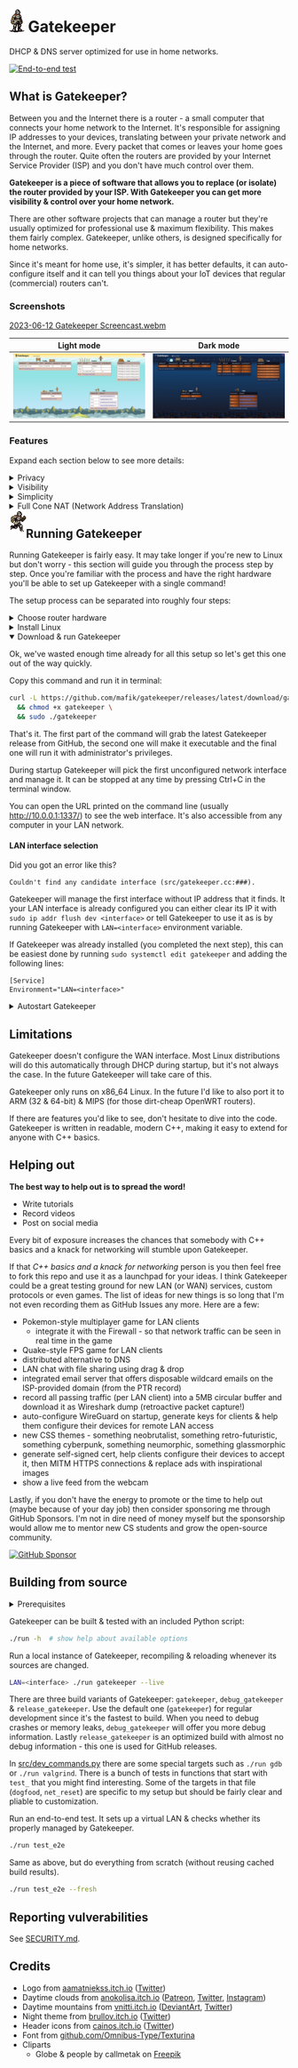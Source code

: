 # [![Gatekeeper](https://github.com/mafik/gatekeeper/blob/main/static/gatekeeper.webp?raw=true)](https://github.com/mafik/gatekeeper) Gatekeeper
DHCP &amp; DNS server optimized for use in home networks.

[![End-to-end test](https://github.com/mafik/gatekeeper/actions/workflows/test.yml/badge.svg)](https://github.com/mafik/gatekeeper/actions/workflows/test.yml)

## What is Gatekeeper?

Between you and the Internet there is a router - a small computer that connects your home network to the Internet. It's responsible for assigning IP addresses to your devices, translating between your private network and the Internet, and more. Every packet that comes or leaves your home goes through the router. Quite often the routers are provided by your Internet Service Provider (ISP) and you don't have much control over them.

**Gatekeeper is a piece of software that allows you to replace (or isolate) the router provided by your ISP. With Gatekeeper you can get more visibility & control over your home network.**

There are other software projects that can manage a router but they're usually optimized for professional use & maximum flexibility. This makes them fairly complex. Gatekeeper, unlike others, is designed specifically for home networks.

Since it's meant for home use, it's simpler, it has better defaults, it can auto-configure itself and it can tell you things about your IoT devices that regular (commercial) routers can't.

### Screenshots

[2023-06-12 Gatekeeper Screencast.webm](https://github.com/mafik/gatekeeper/assets/309914/76b61336-205b-4342-8715-d62d37a582c3)

| Light mode                                                                                                                            | Dark mode                                                                                                                                 |
| ------------------------------------------------------------------------------------------------------------------------------------- | ----------------------------------------------------------------------------------------------------------------------------------------- |
| ![Light mode](https://raw.githubusercontent.com/mafik/gatekeeper/f6204d11fd968177254feaa4e16e45360c07f4b5/screenshots/2023-06-24.png) | ![Dark mode](https://raw.githubusercontent.com/mafik/gatekeeper/f6204d11fd968177254feaa4e16e45360c07f4b5/screenshots/2023-06-24-dark.png) |

### Features

Expand each section below to see more details:

<details><summary>Privacy</summary>

### Privacy

Gatekeeper deliberately exposes the traffic (DNS queries & live traffic stats) that goes through the router to all LAN members. While this may seem creepy, the same data may also be intercepted by:

* Malicious IoT devices, smartphone apps & [PCs](https://cylab.be/blog/73/man-in-the-middle-mitm-with-arpspoof) that are connected to your home network
* [ISPs](https://notes.valdikss.org.ru/jabber.ru-mitm/)
* IXPs (Internet Exchange Points)
* VPNs
* TOR exit nodes

This is a systemic issue and it's severity grows with lack of public awareness. Gatekeeper aims to fix that. It's empowering regular users to do the same thing that is currently done secretly by public institutions & dodgy businesses.

<details>
<summary>Example</summary>

<img title="Alice, Eve & Even before Alice installed Gatekeeper" src=https://github.com/mafik/gatekeeper/assets/309914/49fe04dc-4650-4e35-837c-8462dc87cf79 width=25% align=left>

<img title="Alice, Eve & Even after Alice installed Gatekeeper" src=https://github.com/mafik/gatekeeper/assets/309914/8800314c-aa72-4187-a4be-dd2b67555c53 width=25% align=right>

> **Alice**, a journalist, assumed that her VPN will keep her whistleblowers safe. **Eve**, who runs the VPN company has great fun snooping on what Alice has been up to. **Evan** who works as an analyst in the police cybercrime department, recently got a bonus for tracking down Alice's whistleblowers from the IXP traffic.

> After installing Gatekeeper, Alice learned what information she leaks online. Instead of dodgy VPNs she switched to end-to-end encryption for her online activity. As a result neither Eve nor Evan could snoop on Alice's communication any more.
</details>

<hr>

</details>
<details><summary>Visibility</summary>

### Visibility

The original intent for Gatekeeper was to get a picture of what IoT devices are connected to the network & what they're doing. Gatekeeper gives you an overview of all devices connected to your network & their real-time network activity:

- What devices are even present in the network? (MAC, IP, hostname)
- What are they doing? (DNS queries, traffic summary & live traffic graphs for each domain)

</details>
<details><summary>Simplicity</summary>

### Simplicity

Gatekeeper is a single executable file that configures itself automatically, updates itself every week & automatically restarts itself in case of a hangup or a crash. Once installed it should never require any interaction.

Because Gatekeeper can assume that it's being used as a home gateway it can avoid any sort of manual configuration.

Gatekeeper is also *stateless* - meaning that it doesn't store any data on disk. If anything goes wrong, a simple restart (which is also fully automated) will always fix it.

</details>
<details><summary>Full Cone NAT (Network Address Translation)</summary>

### Full Cone NAT (Network Address Translation)

Gatekeeper provides best-in-class connectivity for LAN clients thanks to its ability to perform Full Cone NAT. It means that your PCs will have an easy time establishing direct connections with other PCs on the Internet. This is extremely useful for peer-to-peer applications such as video calls, file sharing or gaming.

Some may say that it exposes your devices to the Internet but that's actually not true - only the specific ports that your devices use for outgoing connections will be redirected back to them. Listening ports will remain closed.

</details>

<img title="Running Gatekeeper" src="https://github.com/mafik/gatekeeper/blob/main/gatekeeper-running.gif?raw=true" width=30 align=left>

## Running Gatekeeper 

Running Gatekeeper is fairly easy. It may take longer if you're new to Linux but don't worry - this section will guide you through the process step by step. Once you're familiar with the process and have the right hardware you'll be able to set up Gatekeeper with a single command!

The setup process can be separated into roughly four steps:

<details>
<summary>Choose router hardware</summary>

Generally speaking Gatekeeper needs to sit between your LAN network and the internet. It can either completely replace the router provided by ISP, or sit between the ISP router and your LAN network. Although replacing the ISP router allows you to reduce the number of computers and total power usage, it may be more complicated. Some ISPs perform MAC filtering to limit access to their network. Quite often it's possible to bypass it by cloning the MAC address of the ISP router but that would go a little beyond the scope of this guide. Feel free to try this out as an exercise though! Here we'll cover the case where Gatekeeper is used to "isolate" the ISP router from your LAN network.

<img title="Ethernet cable & port" src=https://github.com/mafik/gatekeeper/assets/309914/49542abb-f572-4711-9ac4-036b3af26595 align=right width=15%>

The machine that will run Gatekeeper will need at least two Ethernet ports. One for the Wide Area Network (WAN) side and one for Local Area Network (LAN) side. Probably more - depending on how many LAN clients you'd like to connect directly. If your machine has only one ethernet port you can always just buy an USB ethernet adapter to add the second one. It may be a good idea to also buy an Ethernet Switch (new ones can be bought from Amazon for less than $20) since they're more cost-efficient than a bunch of USB ethernet adapters.

There is also the question of Wireless connectivity. As of now Gatekeeper doesn't configure the Wireless LAN, but if you're more experienced with Linux you may use wpa_supplicant to set up a network. Once the wireless settings are in place, Gatekeeper will gladly manage it. You can also spend some cash on Wireless Access Point (make sure it's a "dumb" access point - not a "router") and turn any regular ethernet port into wireless one.

*Ok, so with all the requirements in place, what are our options for hardware?*

The first and most obvious one is **any spare laptop** (or PC) that you have laying around. With a simple Ethernet USB adapter you can plug it between your ISP router & your LAN network. You can also **look online for used laptops**. Computer hardware drops in value very fast so you may find pretty good deals online. Be careful about power usage though - a cheap PC may actually cost you more in power bills than the hardware itself. Generally speaking laptops are not a problem - they rarely draw more than 20 W - but it's good to do your math and account for power bills when buying new stuff.

The second option is to get a **single board x86 computer**. Single board computers, often called SBCs, are the most compact form of a general purpose computer. They look similar to appliances and don't have as much upgrade potential as regular PCs or laptops but otherwise they're not much different. Being compact and power efficient is good for a machine that will run all the time. The "x86" part indicates the type of computer that Gatekeeper can run on. Some SBCs are marked as "ARM". Gatekeeper is in the process of adding ARM support though - so for the time being better avoid them and find an x86 SBC. To find them you can google "x86 sbc". My personal choice was https://eu.protectli.com/. They're on the expensive side and technically speaking they're not SBCs but they can also handle much more than Gatekeeper. I've been pretty happy with my 4-port VP2420, which I also use to host my website.

Overall if you're a beginner I'd recommend trying out the laptop approach. SBCs doesn't have a screen or a keyboard which makes them a little more troublesome during setup. If anything goes wrong, investigation is much easier when you can just pop open a laptop vs carrying a monitor + laptop to see why SBC can't be reached over the network.

Ok, so with the hardware in place, we can start setting up the OS!
</details>

<details><summary>Install Linux</summary>

Gatekeeper will happily run on any 64-bit Linux. Feel free to skip this section if your machine already has one installed.

There are many flavors of Linux, depending on what you want to use your computer for. Most people go for Ubuntu because of it's polished experience and popularity. For a server machine I'd actually recommend Debian. Under the hood it's very similar to Ubuntu so most of the guides for Ubuntu will work on Debian. Debian is also known for being boring but boring is a good thing when it comes to servers. Security issues are very rare and things generally don't change much between versions.

So without further ado let me redirect you to another guide, which will explain how to install Debian: https://www.debian.org/releases/bookworm/amd64/.

This step may take quite a bit of time if you're new to Linux. Once you know the drill, it's ~5 minutes of manual work and 15 minutes of waiting for the installation to finish.

Once you're done with the installation, we can finish the process by testing & installing Gatekeeper!

</details>

<details open><summary>Download & run Gatekeeper</summary>

Ok, we've wasted enough time already for all this setup so let's get this one out of the way quickly.

Copy this command and run it in terminal:

```bash
curl -L https://github.com/mafik/gatekeeper/releases/latest/download/gatekeeper.x86_64 -o gatekeeper \
  && chmod +x gatekeeper \
  && sudo ./gatekeeper
```

That's it. The first part of the command will grab the latest Gatekeeper release from GitHub, the second one will make it executable and the final one will run it with administrator's privileges.

During startup Gatekeeper will pick the first unconfigured network interface and manage it. It can be stopped at any time by pressing Ctrl+C in the terminal window.

You can open the URL printed on the command line (usually  http://10.0.0.1:1337/) to see the web interface. It's also accessible from any computer in your LAN network.

#### LAN interface selection

Did you got an error like this?

```
Couldn't find any candidate interface (src/gatekeeper.cc:###).
``````

Gatekeeper will manage the first interface without IP address that it finds. It your LAN interface is already configured you can either clear its IP it with `sudo ip addr flush dev <interface>` or tell Gatekeeper to use it as is by running Gatekeeper with `LAN=<interface>` environment variable.

If Gatekeeper was already installed (you completed the next step), this can be easiest done by running `sudo systemctl edit gatekeeper` and adding the following lines:

```
[Service]
Environment="LAN=<interface>"
```
</details>

<details><summary>Autostart Gatekeeper</summary>

To permanently install Gatekeeper, press the `Install` button in the web interface.

To understand what's going under the hood you should be aware of a software called **systemd**. It's a program that manages background tasks on modern Linux machines. During installation Gatekeeper will copy itself to `/opt/gatekeeper/`, and register itself as a systemd service. Thanks to systemd Gatekeeper will not only autostart on every boot, but also restart itself in case of a crash or a hangup.

After installation you may remove the downloaded binary with `rm gatekeeper`. Gatekeeper copied itself over to `/opt/gatekeeper/` so it's no longer needed.

If you've seen a page with an installation log then it means that the process completed successfully. 🎉🎉 Congrats!

#### Uninstallation

To remove Gatekeeper, run `sudo systemctl disable --now gatekeeper` (this stops Gatekeeper and prevents it from starting again on next reboot). Also run `sudo rm -rf /opt/gatekeeper` to remove any installed files.

</details>

## Limitations

Gatekeeper doesn't configure the WAN interface. Most Linux distributions will do this automatically through DHCP during startup, but it's not always the case. In the future Gatekeeper will take care of this.

Gatekeeper only runs on x86_64 Linux. In the future I'd like to also port it to ARM (32 & 64-bit) & MIPS (for those dirt-cheap OpenWRT routers).

If there are features you'd like to see, don't hesitate to dive into the code. Gatekeeper is written in readable, modern C++, making it easy to extend for anyone with C++ basics.

## Helping out

**The best way to help out is to spread the word!**

* Write tutorials
* Record videos
* Post on social media

Every bit of exposure increases the chances that somebody with C++ basics and a knack for networking will stumble upon Gatekeeper.

If that *C++ basics and a knack for networking* person is you then feel free to fork this repo and use it as a launchpad for your ideas. I think Gatekeeper could be a great testing ground for new LAN (or WAN) services, custom protocols or even games. The list of ideas for new things is so long that I'm not even recording them as GitHub Issues any more. Here are a few:

- Pokemon-style multiplayer game for LAN clients
  - integrate it with the Firewall - so that network traffic can be seen in real time in the game
- Quake-style FPS game for LAN clients
- distributed alternative to DNS
- LAN chat with file sharing using drag & drop
- integrated email server that offers disposable wildcard emails on the ISP-provided domain (from the PTR record)
- record all passing traffic (per LAN client) into a 5MB circular buffer and download it as Wireshark dump (retroactive packet capture!)
- auto-configure WireGuard on startup, generate keys for clients & help them configure their devices for remote LAN access
- new CSS themes - something neobrutalist, something retro-futuristic, something cyberpunk, something neumorphic, something glassmorphic
- generate self-signed cert, help clients configure their devices to accept it, then MITM HTTPS connections & replace ads with inspirational images
- show a live feed from the webcam

Lastly, if you don't have the energy to promote or the time to help out (maybe because of your day job) then consider sponsoring me through GitHub Sponsors. I'm not in dire need of money myself but the sponsorship would allow me to mentor new CS students and grow the open-source community.

[![GitHub Sponsor](https://img.shields.io/github/sponsors/mafik?label=Sponsor&logo=GitHub)](https://github.com/sponsors/mafik)

## Building from source

<details><summary>Prerequisites</summary>

Install most recent LLVM & development tools with:

```bash
sudo bash -c "$(wget -O - https://apt.llvm.org/llvm.sh)"
sudo apt install -y valgrind inotify-tools
```
</details>

Gatekeeper can be built & tested with an included Python script:

```bash
./run -h  # show help about available options
```

Run a local instance of Gatekeeper, recompiling & reloading whenever its sources are changed.
```bash
LAN=<interface> ./run gatekeeper --live
```

There are three build variants of Gatekeeper: `gatekeeper`, `debug_gatekeeper` & `release_gatekeeper`. Use the default one (`gatekeeper`) for regular development since it's the fastest to build. When you need to debug crashes or memory leaks, `debug_gatekeeper` will offer you more debug information. Lastly `release_gatekeeper` is an optimized build with almost no debug information - this one is used for GitHub releases.

In [src/dev_commands.py](src/dev_commands.py) there are some special targets such as `./run gdb` or `./run valgrind`. There is a bunch of tests in functions that start with `test_` that you might find interesting. Some of the targets in that file (`dogfood`, `net_reset`) are specific to my setup but should be fairly clear and pliable to customization.

Run an end-to-end test. It sets up a virtual LAN & checks whether its properly managed by Gatekeeper.
```bash
./run test_e2e
```

Same as above, but do everything from scratch (without reusing cached build results).
```bash
./run test_e2e --fresh
```

## Reporting vulverabilities

See [SECURITY.md](SECURITY.md).

## Credits

- Logo from [aamatniekss.itch.io](https://aamatniekss.itch.io/fantasy-knight-free-pixelart-animated-character) ([Twitter](https://twitter.com/Namatnieks))
- Daytime clouds from [anokolisa.itch.io](https://anokolisa.itch.io/sidescroller-pixelart-sprites-asset-pack-forest-16x16/devlog/398014/high-forest-new-update) ([Patreon](https://img.itch.zone/aW1nLzkzMTE1NzAucG5n/original/lXKJcR.png), [Twitter](https://img.itch.zone/aW1nLzkzMTE1NzEucG5n/original/ph%2BgkH.png), [Instagram](https://img.itch.zone/aW1nLzEwNDYzNDQ5LnBuZw==/original/Di01oS.png))
- Daytime mountains from [vnitti.itch.io](https://vnitti.itch.io/grassy-mountains-parallax-background) ([DeviantArt](http://www.deviantart.com/vnitti), [Twitter](https://twitter.com/vnitti_art))
- Night theme from [brullov.itch.io](https://brullov.itch.io/2d-platformer-asset-pack-castle-of-despair) ([Twitter](https://twitter.com/brullov_art))
- Header icons from [cainos.itch.io](https://cainos.itch.io/pixel-art-platformer-village-props) ([Twitter](https://twitter.com/cainos_chen))
- Font from [github.com/Omnibus-Type/Texturina](https://github.com/Omnibus-Type/Texturina)
- Cliparts
  - Globe & people by callmetak on <a href="https://www.freepik.com/free-vector/global-network-system-vector-concept-illustration-with-satellites-around-globe_40343325.htm#query=internet&position=18&from_view=search&track=sph">Freepik</a>
